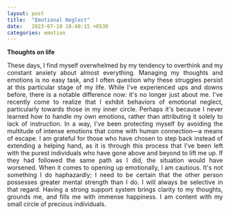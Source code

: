 ```yaml
---
layout: post
title:  "Emotional Neglect"
date:   2023-07-10 18:40:15 +0530
categories: emotion
---
```


**Thoughts on life**
<p style="text-align:justify">These days, I find myself overwhelmed by my tendency to overthink and my constant anxiety about almost everything. Managing my thoughts and emotions is no easy task, and I often question why these struggles persist at this particular stage of my life. While I've experienced ups and downs before, there is a notable difference now: it's no longer just about me. I've recently come to realize that I exhibit behaviors of emotional neglect, particularly towards those in my inner circle. Perhaps it's because I never learned how to handle my own emotions, rather than attributing it solely to lack of instruction. In a way, I've been protecting myself by avoiding the multitude of intense emotions that come with human connection—a means of escape. I am grateful for those who have chosen to step back instead of extending a helping hand, as it is through this process that I've been left with the purest individuals who have gone above and beyond to lift me up. If they had followed the same path as I did, the situation would have worsened. When it comes to opening up emotionally, I am cautious. It's not something I do haphazardly; I need to be certain that the other person possesses greater mental strength than I do. I will always be selective in that regard. Having a strong support system brings clarity to my thoughts, grounds me, and fills me with immense happiness. I am content with my small circle of precious individuals.</centre></p>

